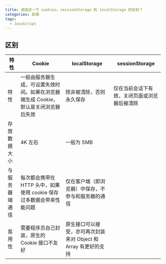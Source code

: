 ```yaml
---
title: 请描述一下 cookies，sessionStorage 和 localStorage 的区别？
categories: 前端
tags:
  - JavaScript
---
```


## 区别

| 特性           | Cookie                                                       | localStorage                                                | sessionStorage                               |
| -------------- | ------------------------------------------------------------ | ----------------------------------------------------------- | -------------------------------------------- |
| 特性           | 一般由服务器生成，可设置失效时间。如果在浏览器端生成 Cookie，默认是关闭浏览器后失效 | 除非被清除，否则永久保存                                    | 仅在当前会话下有效，关闭页面或浏览器后被清除 |
| 存放数据大小   | 4K 左右                                                       | 一般为 5MB                                                   |                                              |
| 与服务器端通信 | 每次都会携带在 HTTP 头中，如果使用 cookie 保存过多数据会带来性能问题 | 仅在客户端（即浏览器）中保存，不参与和服务器的通信          |                                              |
| 易用性         | 需要程序员自己封装，原生的 Cookie 接口不友好                   | 原生接口可以接受，亦可再次封装来对 Object 和 Array 有更好的支持 |                                              |
